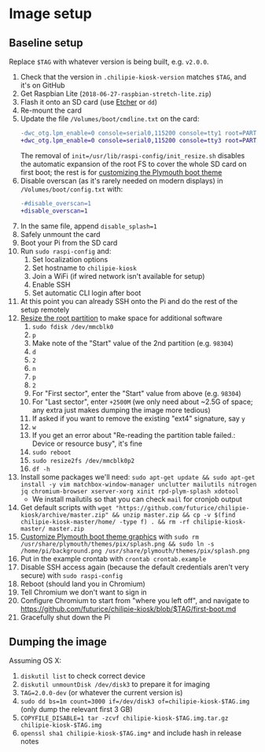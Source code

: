 # Image setup

## Baseline setup

Replace `$TAG` with whatever version is being built, e.g. `v2.0.0`.

1.  Check that the version in `.chilipie-kiosk-version` matches `$TAG`, and it's on GitHub
1.  Get Raspbian Lite (`2018-06-27-raspbian-stretch-lite.zip`)
1.  Flash it onto an SD card (use [Etcher](https://etcher.io) or `dd`)
1.  Re-mount the card
1.  Update the file `/Volumes/boot/cmdline.txt` on the card:
    ```diff
    -dwc_otg.lpm_enable=0 console=serial0,115200 console=tty1 root=PARTUUID=4d3ee428-02 rootfstype=ext4 elevator=deadline fsck.repair=yes rootwait quiet init=/usr/lib/raspi-config/init_resize.sh
    +dwc_otg.lpm_enable=0 console=serial0,115200 console=tty3 root=PARTUUID=4d3ee428-02 rootfstype=ext4 elevator=deadline fsck.repair=yes rootwait quiet splash quiet plymouth.ignore-serial-consoles logo.nologo vt.global_cursor_default=0
    ```
    The removal of `init=/usr/lib/raspi-config/init_resize.sh` disables the automatic expansion of the root FS to cover the whole SD card on first boot; the rest is for [customizing the Plymouth boot theme](https://scribles.net/customizing-boot-up-screen-on-raspberry-pi/)
1.  Disable overscan (as it's rarely needed on modern displays) in `/Volumes/boot/config.txt` with:
    ```diff
    -#disable_overscan=1
    +disable_overscan=1
    ```
1.  In the same file, append `disable_splash=1`
1.  Safely unmount the card
1.  Boot your Pi from the SD card
1.  Run `sudo raspi-config` and:
    1.  Set localization options
    1.  Set hostname to `chilipie-kiosk`
    1.  Join a WiFi (if wired network isn't available for setup)
    1.  Enable SSH
    1.  Set automatic CLI login after boot
1.  At this point you can already SSH onto the Pi and do the rest of the setup remotely
1.  [Resize the root partition](https://elinux.org/RPi_Resize_Flash_Partitions#Manually_resizing_the_SD_card_on_Raspberry_Pi) to make space for additional software
    1.  `sudo fdisk /dev/mmcblk0`
    1.  `p`
    1.  Make note of the "Start" value of the 2nd partition (e.g. `98304`)
    1.  `d`
    1.  `2`
    1.  `n`
    1.  `p`
    1.  `2`
    1.  For "First sector", enter the "Start" value from above (e.g. `98304`)
    1.  For "Last sector", enter `+2500M` (we only need about ~2.5G of space; any extra just makes dumping the image more tedious)
    1.  If asked if you want to remove the existing "ext4" signature, say `y`
    1.  `w`
    1.  If you get an error about "Re-reading the partition table failed.: Device or resource busy", it's fine
    1.  `sudo reboot`
    1.  `sudo resize2fs /dev/mmcblk0p2`
    1.  `df -h`
1.  Install some packages we'll need: `sudo apt-get update && sudo apt-get install -y vim matchbox-window-manager unclutter mailutils nitrogen jq chromium-browser xserver-xorg xinit rpd-plym-splash xdotool`
    -   We install mailutils so that you can check `mail` for cronjob output
1.  Get default scripts with `wget "https://github.com/futurice/chilipie-kiosk/archive/master.zip" && unzip master.zip && cp -v $(find chilipie-kiosk-master/home/ -type f) . && rm -rf chilipie-kiosk-master/ master.zip`
1.  [Customize Plymouth boot theme graphics](https://scribles.net/customizing-boot-up-screen-on-raspberry-pi/) with `sudo rm /usr/share/plymouth/themes/pix/splash.png && sudo ln -s /home/pi/background.png /usr/share/plymouth/themes/pix/splash.png`
1.  Put in the example crontab with `crontab crontab.example`
1.  Disable SSH access again (because the default credentials aren't very secure) with `sudo raspi-config`
1.  Reboot (should land you in Chromium)
1.  Tell Chromium we don't want to sign in
1.  Configure Chromium to start from "where you left off", and navigate to https://github.com/futurice/chilipie-kiosk/blob/$TAG/first-boot.md
1.  Gracefully shut down the Pi

## Dumping the image

Assuming OS X:

1.  `diskutil list` to check correct device
1.  `diskutil unmountDisk /dev/disk3` to prepare it for imaging
1.  `TAG=2.0.0-dev` (or whatever the current version is)
1.  `sudo dd bs=1m count=3000 if=/dev/disk3 of=chilipie-kiosk-$TAG.img` (only dump the relevant first 3 GB)
1.  `COPYFILE_DISABLE=1 tar -zcvf chilipie-kiosk-$TAG.img.tar.gz chilipie-kiosk-$TAG.img`
1.  `openssl sha1 chilipie-kiosk-$TAG.img*` and include hash in release notes
